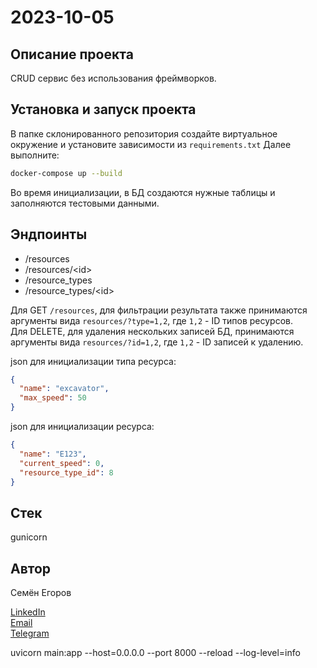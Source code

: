 # 2023-10-05

## Описание проекта

CRUD сервис без использования фреймворков. 

## Установка и запуск проекта

В папке склонированного репозитория создайте виртуальное окружение и установите зависимости из `requirements.txt`
Далее выполните:
```bash
docker-compose up --build
```
Во время инициализации, в БД создаются нужные таблицы и заполняются тестовыми данными.

## Эндпоинты
- /resources
- /resources/\<id>
- /resource_types
- /resource_types/\<id>

Для GET `/resources`, для фильтрации результата также принимаются аргументы вида `resources/?type=1,2`, где `1,2` - ID типов ресурсов.  
Для DELETE, для удаления нескольких записей БД, принимаются аргументы вида `resources/?id=1,2`, где `1,2` - ID записей к удалению. 

json для инициализации типа ресурса:
```json
{
  "name": "excavator",
  "max_speed": 50
}
```
json для инициализации ресурса:
```json
{
  "name": "E123",
  "current_speed": 0,
  "resource_type_id": 8
}
```

## Стек

gunicorn

## Автор

Семён Егоров  

[LinkedIn](https://www.linkedin.com/in/simonegorov/)  
[Email](rhinorofl@gmail.com)  
[Telegram](https://t.me/SamePersoon)



uvicorn main:app --host=0.0.0.0 --port 8000 --reload --log-level=info
